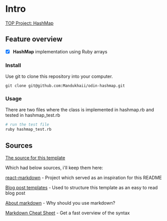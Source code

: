 # Intro

[TOP Project: HashMap ](https://www.theodinproject.com/lessons/ruby-hashmap)

## Feature overview

- [x] **HashMap** implementation using Ruby arrays

### Install

Use git to clone this repository into your computer.

```
git clone git@github.com:Mandukhaii/odin-hashmap.git
```

### Usage

There are two files where the class is implemented in hashmap.rb and tested in hashmap_test.rb

```zsh
# run the test file
ruby hashmap_test.rb
```

## Sources

[The source for this template](https://gitlab.com/kopino4-templates/readme-template)

Which had below sources, i'll keep them here:

[react-markdown][react-markdown] - Project which served as an inspiration for this README

[Blog post templates][blog-post-templates] - Used to structure this template as an easy to read blog post

[About markdown][about-markdown] - Why should you use markdown?

[Markdown Cheat Sheet][markdown-cheatsheet] - Get a fast overview of the syntax

[//]: # "Source definitions"
[react-markdown]: https://github.com/remarkjs/react-markdown "React-markdown project"
[blog-post-templates]: https://backlinko.com/hub/content/blog-post-templates "Backlinko blog post templates"
[about-markdown]: https://www.markdownguide.org/getting-started/ "Introduction to markdown"
[markdown-cheatsheet]: https://www.markdownguide.org/cheat-sheet/ "Markdown Cheat Sheet"
